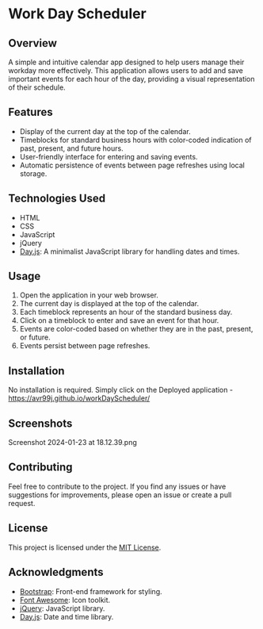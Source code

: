 # Work Day Scheduler

## Overview

A simple and intuitive calendar app designed to help users manage their workday more effectively. This application allows users to add and save important events for each hour of the day, providing a visual representation of their schedule.

## Features

- Display of the current day at the top of the calendar.
- Timeblocks for standard business hours with color-coded indication of past, present, and future hours.
- User-friendly interface for entering and saving events.
- Automatic persistence of events between page refreshes using local storage.

## Technologies Used

- HTML
- CSS
- JavaScript
- jQuery
- [Day.js](https://day.js.org/): A minimalist JavaScript library for handling dates and times.

## Usage

1. Open the application in your web browser.
2. The current day is displayed at the top of the calendar.
3. Each timeblock represents an hour of the standard business day.
4. Click on a timeblock to enter and save an event for that hour.
5. Events are color-coded based on whether they are in the past, present, or future.
6. Events persist between page refreshes.

## Installation

No installation is required. Simply click on the Deployed application - https://avr99j.github.io/workDayScheduler/

## Screenshots

Screenshot 2024-01-23 at 18.12.39.png

## Contributing

Feel free to contribute to the project. If you find any issues or have suggestions for improvements, please open an issue or create a pull request.

## License

This project is licensed under the [MIT License](LICENSE).

## Acknowledgments

- [Bootstrap](https://getbootstrap.com/): Front-end framework for styling.
- [Font Awesome](https://fontawesome.com/): Icon toolkit.
- [jQuery](https://jquery.com/): JavaScript library.
- [Day.js](https://day.js.org/): Date and time library.
